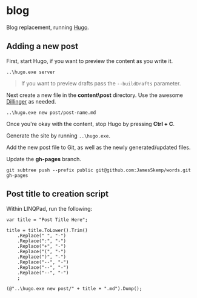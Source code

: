 # blog
Blog replacement, running [Hugo](https://gohugo.io/).

## Adding a new post

First, start Hugo, if you want to preview the content as you write it.

```
..\hugo.exe server
```

> If you want to preview drafts pass the `--buildDrafts` parameter.

Next create a new file in the **content\post** directory. Use the awesome [Dillinger](http://dillinger.io/) as needed.

```
..\hugo.exe new post/post-name.md
```

Once you're okay with the content, stop Hugo by pressing **Ctrl + C**.

Generate the site by running `..\hugo.exe`.

Add the new post file to Git, as well as the newly generated/updated files.

Update the **gh-pages** branch.

```
git subtree push --prefix public git@github.com:JamesSkemp/words.git gh-pages
```

## Post title to creation script

Within LINQPad, run the following:

```
var title = "Post Title Here";

title = title.ToLower().Trim()
	.Replace(" ", "-")
	.Replace(":", "-")
	.Replace("+", "-")
	.Replace("(", "-")
	.Replace(")", "-")
	.Replace("--", "-")
	.Replace("--", "-")
	.Replace("--", "-")
	;

(@"..\hugo.exe new post/" + title + ".md").Dump();
```
